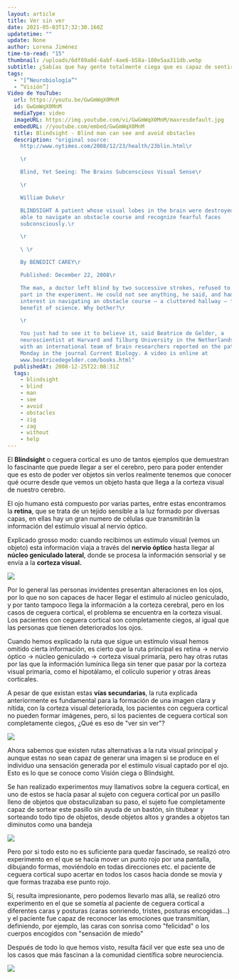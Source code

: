 ```yaml
---
layout: article
title: Ver sin ver
date: 2021-05-03T17:32:30.160Z
updatetime: ""
update: None
author: Lorena Jiménez
time-to-read: "15"
thumbnail: /uploads/6df89a8d-6abf-4ae6-b58a-180e5aa311db.webp
subtitle: ¿Sabías que hay gente totalmente ciega que es capaz de sentir el movimiento?
tags:
  - "[“Neurobiología”"
  - “Visión”]
Video de YouTube:
  url: https://youtu.be/GwGmWqX0MnM
  id: GwGmWqX0MnM
  mediaType: video
  imageURL: https://img.youtube.com/vi/GwGmWqX0MnM/maxresdefault.jpg
  embedURL: //youtube.com/embed/GwGmWqX0MnM
  title: Blindsight - Blind man can see and avoid obstacles
  description: "original source:
    http://www.nytimes.com/2008/12/23/health/23blin.html\r

    \r

    Blind, Yet Seeing: The Brains Subconscious Visual Sense\r

    \r

    William Duke\r

    BLINDSIGHT A patient whose visual lobes in the brain were destroyed was
    able to navigate an obstacle course and recognize fearful faces
    subconsciously.\r

    \r

    \ \r

    By BENEDICT CAREY\r

    Published: December 22, 2008\r

    The man, a doctor left blind by two successive strokes, refused to take
    part in the experiment. He could not see anything, he said, and had no
    interest in navigating an obstacle course — a cluttered hallway — for the
    benefit of science. Why bother?\r

    \r

    You just had to see it to believe it, said Beatrice de Gelder, a
    neuroscientist at Harvard and Tilburg University in the Netherlands, who
    with an international team of brain researchers reported on the patient on
    Monday in the journal Current Biology. A video is online at
    www.beatricedegelder.com/books.html"
  publishedAt: 2008-12-25T22:08:31Z
  tags:
    - blindsight
    - blind
    - man
    - see
    - avoid
    - obstacles
    - zig
    - zag
    - without
    - help
---
```

El **Blindsight** o ceguera cortical es uno de tantos ejemplos que demuestran lo fascinante que puede llegar a ser el cerebro, pero para poder entender que es esto de poder ver objetos sin verlos realmente tenemos que conocer qué ocurre desde que vemos un objeto hasta que llega a la corteza visual de nuestro cerebro.

El ojo humano está compuesto por varias partes, entre estas encontramos la **retina**, que se trata de un tejido sensible a la luz formado por diversas capas, en ellas hay un gran numero de células que transmitirán la información del estímulo visual al nervio óptico.

Explicado grosso modo: cuando recibimos un estímulo visual (vemos un objeto) esta información viaja a través del **nervio óptico** hasta llegar al **núcleo geniculado lateral**, donde se procesa la información sensorial y se envía a la **corteza visual.**

![](https://fagolambda-436fc1.ingress-baronn.easywp.com/wp-content/uploads/2020/11/ruta-visual-1024x766.jpg)

Por lo general las personas invidentes presentan alteraciones en los ojos, por lo que no son capaces de hacer llegar el estimulo al núcleo geniculado, y por tanto tampoco llega la información a la corteza cerebral, pero en los casos de ceguera cortical, el problema se encuentra en la corteza visual. Los pacientes con ceguera cortical son completamente ciegos, al igual que las personas que tienen deteriorados los ojos. 

Cuando hemos explicado la ruta que sigue un estímulo visual hemos omitido cierta información, es cierto que la ruta principal es retina -> nervio óptico -> núcleo geniculado -> corteza visual primaria, pero hay otras rutas por las que la información lumínica llega sin tener que pasar por la corteza visual primaria, como el hipotálamo, el colículo superior y otras áreas corticales. 

A pesar de que existan estas **vías secundarias**, la ruta explicada anteriormente es fundamental para la formación de una imagen clara y nítida, con la corteza visual deteriorada, los pacientes con ceguera cortical no pueden formar imágenes, pero, si los pacientes de ceguera cortical son completamente ciegos, ¿Qué es eso de "ver sin ver"?

![](https://media.giphy.com/media/WRQBXSCnEFJIuxktnw/giphy.gif)

Ahora sabemos que existen rutas alternativas a la ruta visual principal y aunque estas no sean capaz de generar una imagen si se produce en el individuo una sensación generada por el estimulo visual captado por el ojo. Esto es lo que se conoce como Visión ciega o Blindsight.

Se han realizado experimentos muy llamativos sobre la ceguera cortical, en uno de estos se hacía pasar al sujeto con ceguera cortical por un pasillo lleno de objetos que obstaculizaban su paso, el sujeto fue completamente capaz de sortear este pasillo sin ayuda de un bastón, sin titubear y sorteando todo tipo de objetos, desde objetos altos y grandes a objetos tan diminutos como una bandeja

![](https://media.giphy.com/media/vQqeT3AYg8S5O/giphy.gif)

Pero por si todo esto no es suficiente para quedar fascinado, se realizó otro experimento en el que se hacía mover un punto rojo por una pantalla, dibujando formas, moviéndolo en todas direcciones etc. el paciente de ceguera cortical supo acertar en todos los casos hacia donde se movía y que formas trazaba ese punto rojo.

Sí, resulta impresionante, pero podemos llevarlo mas allá, se realizó otro experimento en el que se sometía al paciente de ceguera cortical a diferentes caras y posturas (caras sonriendo, tristes, posturas encogidas...) y el paciente fue capaz de reconocer las emociones que transmitían, definiendo, por ejemplo, las caras con sonrisa como "felicidad" o los cuerpos encogidos con "sensación de miedo"

Después de todo lo que hemos visto, resulta fácil ver que este sea uno de los casos que más fascinan a la comunidad científica sobre neurociencia.

![](https://media.giphy.com/media/26FLdmIp6wJr91JAI/giphy.gif)